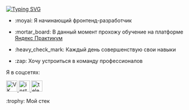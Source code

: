 <a href="https://git.io/typing-svg"><img src="https://readme-typing-svg.herokuapp.com?font=Comfortaa&duration=3000&pause=500&vCenter=true&width=435&lines=%D0%9F%D1%80%D0%B8%D0%B2%D0%B5%D1%82+%D0%B2%D1%81%D0%B5%D0%BC%2C+%D0%BC%D0%B5%D0%BD%D1%8F+%D0%B7%D0%BE%D0%B2%D1%83%D1%82+%D0%98%D0%B3%D0%BE%D1%80%D1%8C!" alt="Typing SVG" /></a>
* <p>:moyai:  Я начинающий фронтенд-разработчик</p>  
* <p>:mortar_board: В данный момент прохожу обучение на платформе <a href="https://practicum.yandex.ru/">Яндекс Практикум</a></p>  
* <p>:heavy_check_mark: Каждый день совершенствую свои навыки </p>
* <p>:zap: Хочу устроиться в команду профессионалов </p>  
Я в соцсетях:
<div id="badges">
  <a href="https://vk.com/igoreviga">
    <img width = 30 height = 30 src="https://uce737894fd6aa1b18422da27d40.previews.dropboxusercontent.com/p/thumb/AByTV0Uio9tQmDew4CGEbp15KdGOpLc7ISh82J101XjBwn1NNAlyDSNoxu1D-Z3wWaJHXleoyna8wdvFhFjDq5jhBhK1huHzkHj-fRpfPfS3-36K2PuYJNQxJzGoEezZWEJJIYhWsXA5bRsFaD0OG8iqxg2fjqxpUl1OVAfl0i1JlhXdYXGD03IwGO7IdIytEZUxnYsrV0NiL41PSkaX-vTJqP7fa-arWFmtA4RJL3i2EcNNfHXJVHaggIaVDULuJsmPZzHzU8PfaUsJSr6veqHxCBF65_M1LUtfbt5DSg_rporLVQLfmB943wQF8HPb8mlA7_9bN5MZYpWK-GYvoOzWsuV9zo9eX4LgaxB_yokLUkCcqRVuxtWrGvza0bbZ62s/p.png" alt="VK"/>
  </a>
  <a href="https://instagram.com/igoreviga?igshid=NTA5ZTk1NTc=">
    <img width = 30 height = 30  src="https://cdn-icons-png.flaticon.com/128/2111/2111463.png" alt="instagramm"/>
  </a>
  <a href="https://t.me/Igoreviga">
    <img width = 30 height = 30 src="https://cdn-icons-png.flaticon.com/128/2111/2111646.png" alt="telegram"/>
  </a>
</div>  
<p>:trophy: Мой стек</p>  



